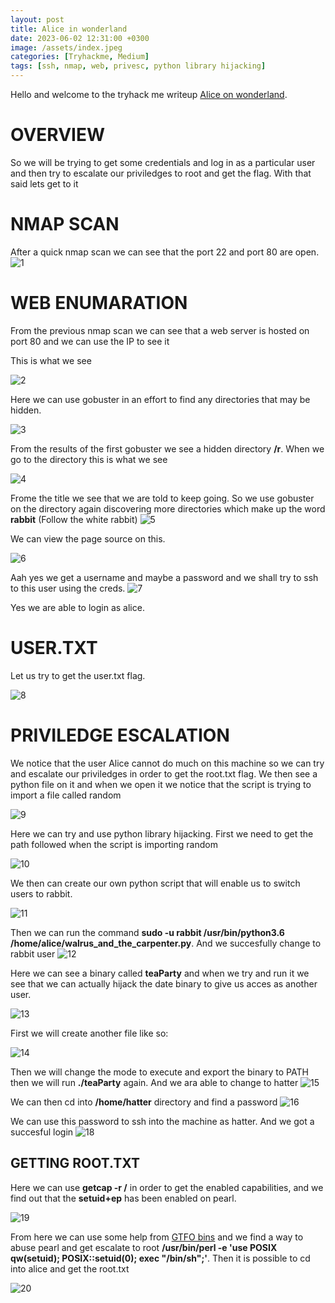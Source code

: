 ```yaml
---
layout: post
title: Alice in wonderland
date: 2023-06-02 12:31:00 +0300
image: /assets/index.jpeg
categories: [Tryhackme, Medium]
tags: [ssh, nmap, web, privesc, python library hijacking]
---
```

Hello and welcome to the tryhack me writeup [Alice on wonderland](https://tryhackme.com/room/wonderland).
# OVERVIEW
So we will be trying to get some credentials and log in as a particular user and then try to escalate our priviledges to root and get the flag. With that said lets get to it

# NMAP SCAN

After a quick nmap scan we can see that the port 22 and port 80 are open.
![1](https://i.ibb.co/QpsyvgL/nmap.png)

# WEB ENUMARATION

From the previous nmap scan we can see that a web server is hosted on port 80 and we can use the IP to see it 

This is what we see 

![2](https://i.ibb.co/7vp566b/web1.png)

Here we can use gobuster in an effort to find any directories that may be hidden.

![3](https://i.ibb.co/SN7d9Dr/go1.png)

From the results of the first gobuster we see a hidden directory **/r**. When we go to the directory this is what we see

![4](https://i.ibb.co/MRH7n2J/web2.png)

Frome the title we see that we are told to keep going. So we use gobuster on the directory again discovering more directories which make up the word **rabbit** (Follow the white rabbit)
![5](https://i.ibb.co/sPrf17g/web7.png)

We can view the page source on this.

![6](https://i.ibb.co/QdyXz9f/creds.png)

Aah yes we get a username and maybe a password and we shall try to ssh to this user using the creds.
![7](https://i.ibb.co/3YVrnbK/ssh.png)


Yes we are able to login as alice.
# USER.TXT
Let us try to get the user.txt flag.

![8](https://i.ibb.co/Lz8ptfC/user.png)

# PRIVILEDGE ESCALATION 
We notice that the user Alice cannot do much on this machine so we can try and escalate our priviledges in order to get the root.txt flag. 
We then see a python file on it and when we open it we notice that the script is trying to import a file called random 

![9](https://i.ibb.co/bbW46jt/walrusnano.png)

Here we can try and use python library hijacking. First we need to get the path followed when the script is importing random 

![10](https://i.ibb.co/KGx8LX4/syspath.png)

We then can create our own python script that will enable us to switch users to rabbit.

![11](https://i.ibb.co/gFrLxzW/os.png)

Then we can run the command **sudo -u rabbit /usr/bin/python3.6 /home/alice/walrus_and_the_carpenter.py**. And we succesfully change to rabbit user 
![12](https://i.ibb.co/VVGrXMb/changetorabbit.png)

Here we can see a binary called **teaParty** and when we try and run it we see that we can actually hijack the date binary to give us acces as another user.

![13](https://i.ibb.co/TL7fTj1/teaparty.png)

First we will create another file like so:

![14](https://i.ibb.co/QpdBXTy/date.png)

Then we will change the mode to execute and export the binary to PATH then we will run **./teaParty** again.
And we ara able to change to hatter 
![15](https://i.ibb.co/BV9wX5p/hatter.png)

We can then cd into **/home/hatter** directory and find a password 
![16](https://i.ibb.co/2cj3Tty/password.png)

We can use this password to ssh into the machine as hatter. And we got a succesful login 
![18](https://i.ibb.co/ZXKsQvs/sshhatter.png)

## GETTING ROOT.TXT

Here we can use **getcap -r /** in order to get the enabled capabilities, and we find out that the **setuid+ep** has been enabled on pearl.

![19](https://i.ibb.co/F8kxG8f/getcap.png)

From here we can use some help from [GTFO bins](https://gtfobins.github.io/gtfobins/perl/#capabilities) and we find a way to abuse pearl and get escalate to root **/usr/bin/perl -e 'use POSIX qw(setuid); POSIX::setuid(0); exec "/bin/sh";'**.
Then it is possible to cd into alice and get the root.txt

![20](https://i.ibb.co/k5X4QpL/roottxt.png)











